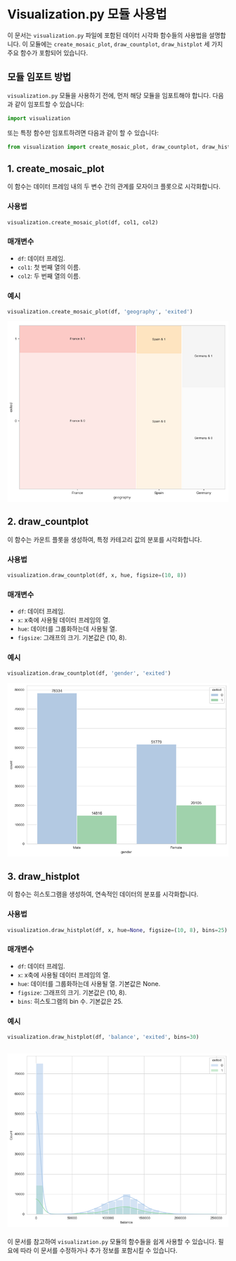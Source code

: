 
# Visualization.py 모듈 사용법

이 문서는 `visualization.py` 파일에 포함된 데이터 시각화 함수들의 사용법을 설명합니다. 이 모듈에는 `create_mosaic_plot`, `draw_countplot`, `draw_histplot` 세 가지 주요 함수가 포함되어 있습니다.

## 모듈 임포트 방법

`visualization.py` 모듈을 사용하기 전에, 먼저 해당 모듈을 임포트해야 합니다. 다음과 같이 임포트할 수 있습니다:

```python
import visualization
```

또는 특정 함수만 임포트하려면 다음과 같이 할 수 있습니다:

```python
from visualization import create_mosaic_plot, draw_countplot, draw_histplot
```

## 1. create_mosaic_plot

이 함수는 데이터 프레임 내의 두 변수 간의 관계를 모자이크 플롯으로 시각화합니다.

### 사용법

```python
visualization.create_mosaic_plot(df, col1, col2)
```

### 매개변수

- `df`: 데이터 프레임.
- `col1`: 첫 번째 열의 이름.
- `col2`: 두 번째 열의 이름.

### 예시

```python
visualization.create_mosaic_plot(df, 'geography', 'exited')
```
![Alt text](./img/image-1.png)

## 2. draw_countplot

이 함수는 카운트 플롯을 생성하여, 특정 카테고리 값의 분포를 시각화합니다.

### 사용법

```python
visualization.draw_countplot(df, x, hue, figsize=(10, 8))
```

### 매개변수

- `df`: 데이터 프레임.
- `x`: x축에 사용될 데이터 프레임의 열.
- `hue`: 데이터를 그룹화하는데 사용될 열.
- `figsize`: 그래프의 크기. 기본값은 (10, 8).

### 예시

```python
visualization.draw_countplot(df, 'gender', 'exited')
```
![Alt text](./img/image.png)

## 3. draw_histplot

이 함수는 히스토그램을 생성하여, 연속적인 데이터의 분포를 시각화합니다.

### 사용법

```python
visualization.draw_histplot(df, x, hue=None, figsize=(10, 8), bins=25)
```

### 매개변수

- `df`: 데이터 프레임.
- `x`: x축에 사용될 데이터 프레임의 열.
- `hue`: 데이터를 그룹화하는데 사용될 열. 기본값은 None.
- `figsize`: 그래프의 크기. 기본값은 (10, 8).
- `bins`: 히스토그램의 bin 수. 기본값은 25.

### 예시

```python
visualization.draw_histplot(df, 'balance', 'exited', bins=30)
```
![Alt text](./img/image-3.png)
---

이 문서를 참고하여 `visualization.py` 모듈의 함수들을 쉽게 사용할 수 있습니다. 필요에 따라 이 문서를 수정하거나 추가 정보를 포함시킬 수 있습니다.